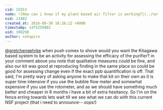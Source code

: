 ```yaml
---
cid: 15553
node: ![How can i know if my plant-based air filter is working?](../notes/liz/09-26-2016/how-can-i-know-if-my-plant-based-air-filter-is-working)
nid: 13482
created_at: 2016-09-30 18:26:22 +0000
timestamp: 1475259982
uid: 380298
author: nshapiro
---
```


[@gretchengehrke](/profile/gretchengehrke) when push comes to shove would you want the Kitagawa based system to be an activity for assessing the efficacy of the purifier? in your comment above you note that qualitative measures could be fine, and also our kit was good at reproducing finding in the same place so could be good for assessing change even if the exact ppb quantification is off. That said, I'm pretty wary of asking anyone to make that kit on their own as it is super time intensive if you use the bubble flow meter and somewhat expensive if you use the rotometer, and as we should have something much better and cheaper in 6 months i have a bit of extra hesitancy. So I'm on the fence erring towards lets wait till we see what we can do with this current NSF project (that i need to announce-- oops!)